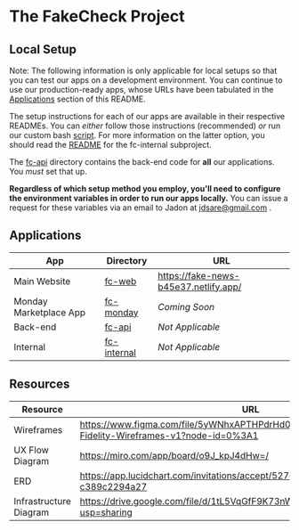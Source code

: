 # The FakeCheck Project

## Local Setup

Note: The following information is only applicable for local setups so that you can test our apps on a development environment. You can continue to use our production-ready apps, whose URLs have been tabulated in the [Applications](#applications) section of this README.

The setup instructions for each of our apps are available in their respective READMEs. You can _either_ follow those instructions (recommended) _or_ run our custom bash [script](./fc-internal/setup.sh). For more information on the latter option, you should read the [README](https://github.com/Sapphire-Labs/Hackathon/blob/master/fc-internal/README.md) for the fc-internal subproject.

The [fc-api](./fc-api/) directory contains the back-end code for **all** our applications. You _must_ set that up.

**Regardless of which setup method you employ, you'll need to configure the environment variables in order to run our apps locally.** You can issue a request for these variables via an email to Jadon at [jdsare@gmail.com](mailto:jdsare@gmail.com) .

## Applications

| App  | Directory | URL     |
| ---------- | ---------- | ---------- |
| Main Website  | [fc-web](./fc-web/) |  https://fake-news-b45e37.netlify.app/ |
| Monday Marketplace App | [fc-monday](./fc-monday/) | _Coming Soon_ |
| Back-end | [fc-api](./fc-api/) | _Not Applicable_ |
| Internal | [fc-internal](./fc-internal/) | _Not Applicable_ |

## Resources 

| Resource   | URL     |
| ---------- | ------- |
| Wireframes  |  https://www.figma.com/file/5yWNhxAPTHPdrHd0U5X2QEFakeCheck-High-Fidelity-Wireframes-v1?node-id=0%3A1 |
| UX Flow Diagram | https://miro.com/app/board/o9J_kpJ4dHw=/ |
| ERD | https://app.lucidchart.com/invitations/accept/527e1e63-d836-49d4-8b2e-c389c2294a27 |
| Infrastructure Diagram | https://drive.google.com/file/d/1tL5VqGfF9K73nWqdyFTNIqNhhN7EQQF9/view?usp=sharing |
